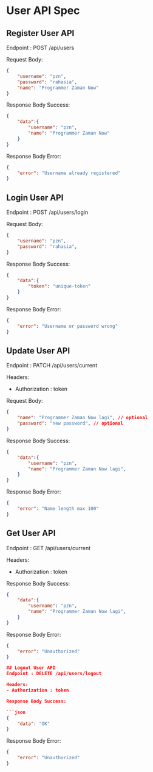 # User API Spec

## Register User API
Endpoint : POST /api/users

Request Body:

```json
{
    "username": "pzn",
    "password": "rahasia",
    "name": "Programmer Zaman Now"
}
```
Response Body Success:

```json
{
    "data":{
        "username": "pzn",
        "name": "Programmer Zaman Now"
    }
}
```
Response Body Error:

```json
{
    "error": "Username already registered"
}
```


## Login User API
Endpoint : POST /api/users/login

Request Body:

```json
{
    "username": "pzn",
    "password": "rahasia",
}
```
Response Body Success:

```json
{
    "data":{
        "token": "unique-token"
    }
}
```
Response Body Error:

```json
{
    "error": "Username or password wrong"
}
```

## Update User API
Endpoint : PATCH /api/users/current

Headers:
- Authorization : token

Request Body:

```json
{
    "name": "Programmer Zaman Now lagi", // optional
    "password": "new password", // optional
}
```
Response Body Success:

```json
{
    "data":{
        "username": "pzn",
        "name": "Programmer Zaman Now lagi",
    }
}
```
Response Body Error:

```json
{
    "error": "Name length max 100"
}
```

## Get User API
Endpoint : GET /api/users/current

Headers:
- Authorization : token

Response Body Success:

```json
{
    "data":{
        "username": "pzn",
        "name": "Programmer Zaman Now lagi",
    }
}
```
Response Body Error:

```json
{
    "error": "Unauthorized"
}

## Logout User API
Endpoint : DELETE /api/users/logout

Headers:
- Authorization : token

Response Body Success:

```json
{
    "data": "OK"
}
```
Response Body Error:

```json
{
    "error": "Unauthorized"
}
